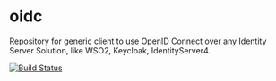 # oidc
Repository for generic client to use OpenID Connect over any Identity Server Solution, like WSO2, Keycloak, IdentityServer4.

[![Build Status](https://dev.azure.com/benner-tecnologia/benner-tecnologia/_apis/build/status/benner-sistemas.oidc?branchName=master)](https://dev.azure.com/benner-tecnologia/benner-tecnologia/_build/latest?definitionId=3&branchName=master)
